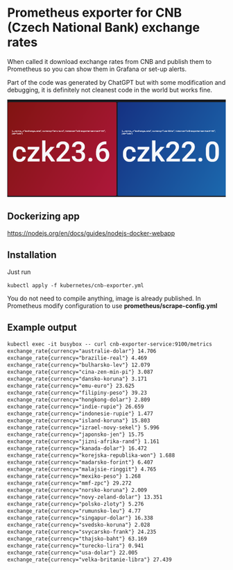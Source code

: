 # Prometheus exporter for CNB (Czech National Bank) exchange rates
When called it download exchange rates from CNB and publish them to Prometheus so you can show them in Grafana
or set-up alerts.

Part of the code was generated by ChatGPT but with some modification and debugging, it is definitely not cleanest
code in the world but works fine.

![Logo](https://raw.githubusercontent.com/koss822/misc/master/imgs/cnb-exporter.png "Grafana")

## Dockerizing app
https://nodejs.org/en/docs/guides/nodejs-docker-webapp

## Installation
Just run 
```
kubectl apply -f kubernetes/cnb-exporter.yml
```

You do not need to compile anything, image is already published. In Prometheus modify configuration to use
**prometheus/scrape-config.yml**

## Example output
```
kubectl exec -it busybox -- curl cnb-exporter-service:9100/metrics
exchange_rate{currency="australie-dolar"} 14.706
exchange_rate{currency="brazilie-real"} 4.469
exchange_rate{currency="bulharsko-lev"} 12.079
exchange_rate{currency="cina-zen-min-pi"} 3.087
exchange_rate{currency="dansko-koruna"} 3.171
exchange_rate{currency="emu-euro"} 23.625
exchange_rate{currency="filipiny-peso"} 39.23
exchange_rate{currency="hongkong-dolar"} 2.809
exchange_rate{currency="indie-rupie"} 26.659
exchange_rate{currency="indonesie-rupie"} 1.477
exchange_rate{currency="island-koruna"} 15.803
exchange_rate{currency="izrael-novy-sekel"} 5.996
exchange_rate{currency="japonsko-jen"} 15.75
exchange_rate{currency="jizni-afrika-rand"} 1.161
exchange_rate{currency="kanada-dolar"} 16.472
exchange_rate{currency="korejska-republika-won"} 1.688
exchange_rate{currency="madarsko-forint"} 6.407
exchange_rate{currency="malajsie-ringgit"} 4.765
exchange_rate{currency="mexiko-peso"} 1.268
exchange_rate{currency="mmf-zpc"} 29.272
exchange_rate{currency="norsko-koruna"} 2.009
exchange_rate{currency="novy-zeland-dolar"} 13.351
exchange_rate{currency="polsko-zloty"} 5.276
exchange_rate{currency="rumunsko-leu"} 4.77
exchange_rate{currency="singapur-dolar"} 16.338
exchange_rate{currency="svedsko-koruna"} 2.028
exchange_rate{currency="svycarsko-frank"} 24.235
exchange_rate{currency="thajsko-baht"} 63.169
exchange_rate{currency="turecko-lira"} 0.941
exchange_rate{currency="usa-dolar"} 22.005
exchange_rate{currency="velka-britanie-libra"} 27.439
```
